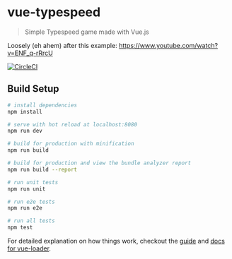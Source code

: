 # vue-typespeed

> Simple Typespeed game made with Vue.js 

Loosely (eh ahem) after this example: https://www.youtube.com/watch?v=ENF_q-rRrcU

[![CircleCI](https://circleci.com/gh/tobiasbeuving/vue-typespeed/tree/develop.svg?style=svg&circle-token=f87a59b527e98402483c2f9e7c62fcb039079b23)](https://circleci.com/gh/tobiasbeuving/vue-typespeed/tree/develop)

## Build Setup

``` bash
# install dependencies
npm install

# serve with hot reload at localhost:8080
npm run dev

# build for production with minification
npm run build

# build for production and view the bundle analyzer report
npm run build --report

# run unit tests
npm run unit

# run e2e tests
npm run e2e

# run all tests
npm test
```

For detailed explanation on how things work, checkout the [guide](http://vuejs-templates.github.io/webpack/) and [docs for vue-loader](http://vuejs.github.io/vue-loader).
